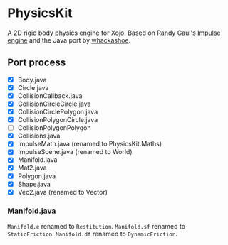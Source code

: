 # PhysicsKit
A 2D rigid body physics engine for Xojo. Based on Randy Gaul's [Impulse engine][randy's] and the Java port by [whackashoe][java port].

## Port process
- [x] Body.java
- [x] Circle.java
- [x] CollisionCallback.java
- [x] CollisionCircleCircle.java
- [x] CollisionCirclePolygon.java
- [x] CollisionPolygonCircle.java
- [ ] CollisionPolygonPolygon
- [x] Collisions.java
- [x] ImpulseMath.java (renamed to PhysicsKit.Maths)
- [x] ImpulseScene.java (renamed to World)
- [x] Manifold.java
- [x] Mat2.java
- [x] Polygon.java
- [x] Shape.java
- [x] Vec2.java (renamed to Vector)

### Manifold.java

`Manifold.e` renamed to `Restitution`.
`Manifold.sf` renamed to `StaticFriction`.
`Manifold.df` renamed to `DynamicFriction`.

[randy's]: https://www.randygaul.net/projects-open-sources/impulse-engine/
[java port]: https://github.com/ClickerMonkey/ImpulseEngine